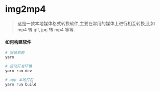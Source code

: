# img2mp4

> 这是一款本地媒体格式转换软件,主要在常用的媒体上进行相互转换,比如 mp4 转 gif, jpg 转 mp4 等等.

#### 如何构建软件

``` bash
# 安装依赖
yarn

# 启动开发环境
yarn run dev

# app 本地打包
yarn run build


```


